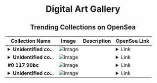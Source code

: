 <div align="center">

# Digital Art Gallery

## Trending Collections on OpenSea

| Collection Name                       | Image                                                                                     | Description                       | OpenSea Link                                                                                          |
|---------------------------------------|-------------------------------------------------------------------------------------------|-----------------------------------|--------------------------------------------------------------------------------------------------------|
| **<details><summary>Unidentified co...</summary>Unidentified contract ce1cb02d-4de6-49ec-a42c-58e785419e3a</details>** | ![Image](https://i.seadn.io/s/raw/files/e86404459f0a28661c41bd910f8b5899.png?w=500&auto=format?w=200&auto=format) |  | <details><summary>Link</summary>[Unidentified contract ce1cb02d-4de6-49ec-a42c-58e785419e3a](https://opensea.io/collection/unidentified-contract-ce1cb02d-4de6-49ec-a42c-58e7)</details> |
| **<details><summary>Unidentified co...</summary>Unidentified contract bcb809c2-aa6b-40d5-a94e-af09f4c5979a</details>** | ![Image](https://i.seadn.io/s/raw/files/ca0309f935b3906c3d7a3c089ebdf541.gif?w=500&auto=format?w=200&auto=format) |  | <details><summary>Link</summary>[Unidentified contract bcb809c2-aa6b-40d5-a94e-af09f4c5979a](https://opensea.io/collection/unidentified-contract-bcb809c2-aa6b-40d5-a94e-af09)</details> |
| **#0 117 90bc** | ![Image](https://i.seadn.io/s/raw/files/f053834f05a4c1a44a3127b0358dc117.jpg?w=500&auto=format?w=200&auto=format) |  | <details><summary>Link</summary>[#0 117 90bc](https://opensea.io/collection/0-117-90bc)</details> |
| **<details><summary>Unidentified co...</summary>Unidentified contract 4e4d3ea6-a4bf-4c17-bbab-42ba1ab1c6b4</details>** | ![Image](https://i.seadn.io/s/raw/files/014db6eb6834fdbe75a694959988877a.png?w=500&auto=format?w=200&auto=format) |  | <details><summary>Link</summary>[Unidentified contract 4e4d3ea6-a4bf-4c17-bbab-42ba1ab1c6b4](https://opensea.io/collection/unidentified-contract-4e4d3ea6-a4bf-4c17-bbab-42ba)</details> |

</div>